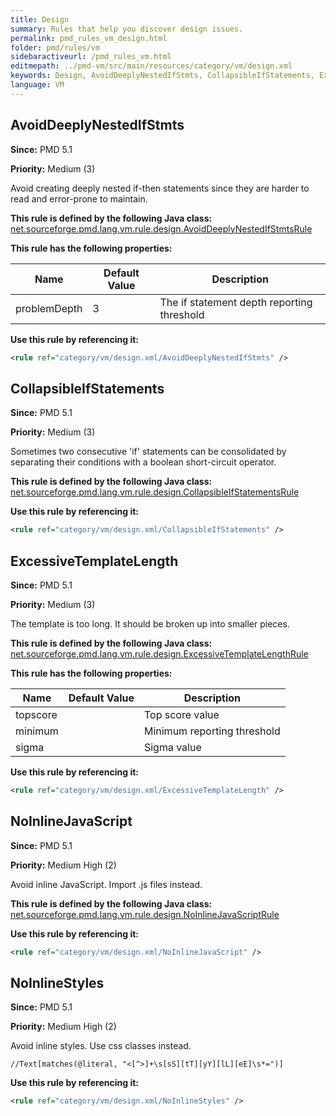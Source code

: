 ```yaml
---
title: Design
summary: Rules that help you discover design issues.
permalink: pmd_rules_vm_design.html
folder: pmd/rules/vm
sidebaractiveurl: /pmd_rules_vm.html
editmepath: ../pmd-vm/src/main/resources/category/vm/design.xml
keywords: Design, AvoidDeeplyNestedIfStmts, CollapsibleIfStatements, ExcessiveTemplateLength, NoInlineJavaScript, NoInlineStyles
language: VM
---
```

## AvoidDeeplyNestedIfStmts

**Since:** PMD 5.1

**Priority:** Medium (3)

Avoid creating deeply nested if-then statements since they are harder to read and error-prone to maintain.

**This rule is defined by the following Java class:** [net.sourceforge.pmd.lang.vm.rule.design.AvoidDeeplyNestedIfStmtsRule](https://github.com/pmd/pmd/blob/master/pmd-vm/src/main/java/net/sourceforge/pmd/lang/vm/rule/design/AvoidDeeplyNestedIfStmtsRule.java)

**This rule has the following properties:**

|Name|Default Value|Description|
|----|-------------|-----------|
|problemDepth|3|The if statement depth reporting threshold|

**Use this rule by referencing it:**
``` xml
<rule ref="category/vm/design.xml/AvoidDeeplyNestedIfStmts" />
```

## CollapsibleIfStatements

**Since:** PMD 5.1

**Priority:** Medium (3)

Sometimes two consecutive 'if' statements can be consolidated by separating their conditions with a boolean short-circuit operator.

**This rule is defined by the following Java class:** [net.sourceforge.pmd.lang.vm.rule.design.CollapsibleIfStatementsRule](https://github.com/pmd/pmd/blob/master/pmd-vm/src/main/java/net/sourceforge/pmd/lang/vm/rule/design/CollapsibleIfStatementsRule.java)

**Use this rule by referencing it:**
``` xml
<rule ref="category/vm/design.xml/CollapsibleIfStatements" />
```

## ExcessiveTemplateLength

**Since:** PMD 5.1

**Priority:** Medium (3)

The template is too long. It should be broken up into smaller pieces.

**This rule is defined by the following Java class:** [net.sourceforge.pmd.lang.vm.rule.design.ExcessiveTemplateLengthRule](https://github.com/pmd/pmd/blob/master/pmd-vm/src/main/java/net/sourceforge/pmd/lang/vm/rule/design/ExcessiveTemplateLengthRule.java)

**This rule has the following properties:**

|Name|Default Value|Description|
|----|-------------|-----------|
|topscore||Top score value|
|minimum||Minimum reporting threshold|
|sigma||Sigma value|

**Use this rule by referencing it:**
``` xml
<rule ref="category/vm/design.xml/ExcessiveTemplateLength" />
```

## NoInlineJavaScript

**Since:** PMD 5.1

**Priority:** Medium High (2)

Avoid inline JavaScript. Import .js files instead.

**This rule is defined by the following Java class:** [net.sourceforge.pmd.lang.vm.rule.design.NoInlineJavaScriptRule](https://github.com/pmd/pmd/blob/master/pmd-vm/src/main/java/net/sourceforge/pmd/lang/vm/rule/design/NoInlineJavaScriptRule.java)

**Use this rule by referencing it:**
``` xml
<rule ref="category/vm/design.xml/NoInlineJavaScript" />
```

## NoInlineStyles

**Since:** PMD 5.1

**Priority:** Medium High (2)

Avoid inline styles. Use css classes instead.

```
//Text[matches(@literal, "<[^>]+\s[sS][tT][yY][lL][eE]\s*=")]
```

**Use this rule by referencing it:**
``` xml
<rule ref="category/vm/design.xml/NoInlineStyles" />
```

